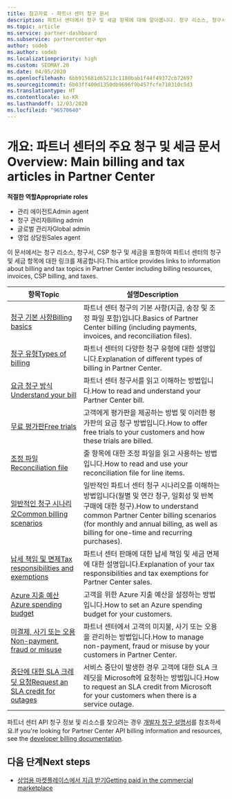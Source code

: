```yaml
---
title: 참고자료 - 파트너 센터 청구 문서
description: 파트너 센터에서 청구 및 세금 항목에 대해 알아봅니다. 청구 리소스, 청구서, CSP 청구 및 세금에 대한 정보가 포함되어 있습니다.
ms.topic: article
ms.service: partner-dashboard
ms.subservice: partnercenter-mpn
author: sodeb
ms.author: sodeb
ms.localizationpriority: high
ms.custom: SEOMAY.20
ms.date: 04/05/2020
ms.openlocfilehash: 6bb915681d65213c1180bab1f44f49372cb72697
ms.sourcegitcommit: 6b03ff400d1350db9696f9b457fcfe710310c5d3
ms.translationtype: HT
ms.contentlocale: ko-KR
ms.lasthandoff: 12/03/2020
ms.locfileid: "96570640"
---
```

# <a name="overview-main-billing-and-tax-articles-in-partner-center"></a><span data-ttu-id="ee28d-104">개요: 파트너 센터의 주요 청구 및 세금 문서</span><span class="sxs-lookup"><span data-stu-id="ee28d-104">Overview: Main billing and tax articles in Partner Center</span></span>

<span data-ttu-id="ee28d-105">**적절한 역할**</span><span class="sxs-lookup"><span data-stu-id="ee28d-105">**Appropriate roles**</span></span>

- <span data-ttu-id="ee28d-106">관리 에이전트</span><span class="sxs-lookup"><span data-stu-id="ee28d-106">Admin agent</span></span>
- <span data-ttu-id="ee28d-107">청구 관리자</span><span class="sxs-lookup"><span data-stu-id="ee28d-107">Billing admin</span></span>
- <span data-ttu-id="ee28d-108">글로벌 관리자</span><span class="sxs-lookup"><span data-stu-id="ee28d-108">Global admin</span></span>
- <span data-ttu-id="ee28d-109">영업 상담원</span><span class="sxs-lookup"><span data-stu-id="ee28d-109">Sales agent</span></span>

<span data-ttu-id="ee28d-110">이 문서에서는 청구 리소스, 청구서, CSP 청구 및 세금을 포함하여 파트너 센터의 청구 및 세금 항목에 대한 링크를 제공합니다.</span><span class="sxs-lookup"><span data-stu-id="ee28d-110">This artilce provides links to information about billing and tax topics in Partner Center including billing resources, invoices, CSP billing, and taxes.</span></span>


| <span data-ttu-id="ee28d-111">항목</span><span class="sxs-lookup"><span data-stu-id="ee28d-111">Topic</span></span> | <span data-ttu-id="ee28d-112">설명</span><span class="sxs-lookup"><span data-stu-id="ee28d-112">Description</span></span> |
| ----- | ----------- |
| [<span data-ttu-id="ee28d-113">청구 기본 사항</span><span class="sxs-lookup"><span data-stu-id="ee28d-113">Billing basics</span></span>](billing-basics.md) | <span data-ttu-id="ee28d-114">파트너 센터 청구의 기본 사항(지급, 송장 및 조정 파일 포함)입니다.</span><span class="sxs-lookup"><span data-stu-id="ee28d-114">Basics of Partner Center billing (including payments, invoices, and reconciliation files).</span></span> |
| [<span data-ttu-id="ee28d-115">청구 유형</span><span class="sxs-lookup"><span data-stu-id="ee28d-115">Types of billing</span></span>](billing-different-types.md) | <span data-ttu-id="ee28d-116">파트너 센터의 다양한 청구 유형에 대한 설명입니다.</span><span class="sxs-lookup"><span data-stu-id="ee28d-116">Explanation of different types of billing in Partner Center.</span></span> |
| [<span data-ttu-id="ee28d-117">요금 청구 방식</span><span class="sxs-lookup"><span data-stu-id="ee28d-117">Understand your bill</span></span>](read-your-bill.md) | <span data-ttu-id="ee28d-118">파트너 센터 청구서를 읽고 이해하는 방법입니다.</span><span class="sxs-lookup"><span data-stu-id="ee28d-118">How to read and understand your Partner Center bill.</span></span> |
| [<span data-ttu-id="ee28d-119">무료 평가판</span><span class="sxs-lookup"><span data-stu-id="ee28d-119">Free trials</span></span>](offer-your-customers-trials-of-microsoft-products.md) | <span data-ttu-id="ee28d-120">고객에게 평가판을 제공하는 방법 및 이러한 평가판의 요금 청구 방법입니다.</span><span class="sxs-lookup"><span data-stu-id="ee28d-120">How to offer free trials to your customers and how these trials are billed.</span></span> |
| [<span data-ttu-id="ee28d-121">조정 파일</span><span class="sxs-lookup"><span data-stu-id="ee28d-121">Reconciliation file</span></span>](use-the-reconciliation-files.md) | <span data-ttu-id="ee28d-122">줄 항목에 대한 조정 파일을 읽고 사용하는 방법입니다.</span><span class="sxs-lookup"><span data-stu-id="ee28d-122">How to read and use your reconciliation file for line items.</span></span> |
| [<span data-ttu-id="ee28d-123">일반적인 청구 시나리오</span><span class="sxs-lookup"><span data-stu-id="ee28d-123">Common billing scenarios</span></span>](common-billing-scenarios.md) | <span data-ttu-id="ee28d-124">일반적인 파트너 센터 청구 시나리오를 이해하는 방법입니다(월별 및 연간 청구, 일회성 및 반복 구매에 대한 청구).</span><span class="sxs-lookup"><span data-stu-id="ee28d-124">How to understand common Partner Center billing scenarios (for monthly and annual billing, as well as billing for one-time and recurring purchases).</span></span> |
| [<span data-ttu-id="ee28d-125">납세 책임 및 면제</span><span class="sxs-lookup"><span data-stu-id="ee28d-125">Tax responsibilities and exemptions</span></span>](tax-and-tax-exemptions.md) | <span data-ttu-id="ee28d-126">파트너 센터 판매에 대한 납세 책임 및 세금 면제에 대한 설명입니다.</span><span class="sxs-lookup"><span data-stu-id="ee28d-126">Explanation of your tax responsibilities and tax exemptions for Partner Center sales.</span></span> |
| [<span data-ttu-id="ee28d-127">Azure 지출 예산</span><span class="sxs-lookup"><span data-stu-id="ee28d-127">Azure spending budget</span></span>](set-an-azure-spending-budget-for-your-customers.md) | <span data-ttu-id="ee28d-128">고객을 위한 Azure 지출 예산을 설정하는 방법입니다.</span><span class="sxs-lookup"><span data-stu-id="ee28d-128">How to set an Azure spending budget for your customers.</span></span> |
| [<span data-ttu-id="ee28d-129">미결제, 사기 또는 오용</span><span class="sxs-lookup"><span data-stu-id="ee28d-129">Non-payment, fraud or misuse</span></span>](non-payment-fraud-misuse.md) | <span data-ttu-id="ee28d-130">파트너 센터에서 고객의 미지불, 사기 또는 오용을 관리하는 방법입니다.</span><span class="sxs-lookup"><span data-stu-id="ee28d-130">How to manage non-payment, fraud or misuse by your customers in Partner Center.</span></span> |
| [<span data-ttu-id="ee28d-131">중단에 대한 SLA 크레딧 요청</span><span class="sxs-lookup"><span data-stu-id="ee28d-131">Request an SLA credit for outages</span></span>](request-credit.md) | <span data-ttu-id="ee28d-132">서비스 중단이 발생한 경우 고객에 대한 SLA 크레딧을 Microsoft에 요청하는 방법입니다.</span><span class="sxs-lookup"><span data-stu-id="ee28d-132">How to request an SLA credit from Microsoft for your customers when there is a service outage.</span></span> |

<span data-ttu-id="ee28d-133">파트너 센터 API 청구 정보 및 리소스를 찾으려는 경우 [개발자 청구 설명서](/partner-center/develop/manage-billing)를 참조하세요.</span><span class="sxs-lookup"><span data-stu-id="ee28d-133">If you're looking for Partner Center API billing information and resources, see the [developer billing documentation](/partner-center/develop/manage-billing).</span></span>

## <a name="next-steps"></a><span data-ttu-id="ee28d-134">다음 단계</span><span class="sxs-lookup"><span data-stu-id="ee28d-134">Next steps</span></span>

- [<span data-ttu-id="ee28d-135">상업용 마켓플레이스에서 지급 받기</span><span class="sxs-lookup"><span data-stu-id="ee28d-135">Getting paid in the commercial marketplace</span></span>](marketplace-get-paid.md)